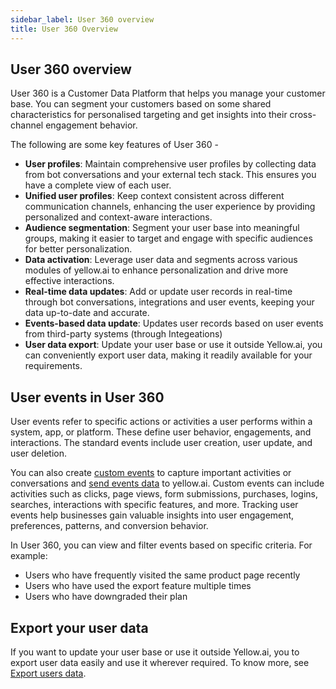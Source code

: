 ```yaml
---
sidebar_label: User 360 overview
title: User 360 Overview
---
```


## User 360 overview

User 360 is a Customer Data Platform that helps you manage your customer base.  You can segment your customers based on some shared characteristics for personalised targeting and get insights into their cross-channel engagement behavior.

The following are some key features of User 360 - 

* **User profiles**: Maintain comprehensive user profiles by collecting data from bot conversations and your external tech stack. This ensures you have a complete view of each user.
* **Unified user profiles**: Keep context consistent across different communication channels, enhancing the user experience by providing personalized and context-aware interactions.
* **Audience segmentation**: Segment your user base into meaningful groups, making it easier to target and engage with specific audiences for better personalization.
* **Data activation**: Leverage user data and segments across various modules of yellow.ai to enhance personalization and drive more effective interactions.
* **Real-time data updates**: Add or update user records in real-time through bot conversations, integrations and user events, keeping your data up-to-date and accurate.
* **Events-based data update**: Updates user records based on user events from third-party systems (through Integeations) 
* **User data export**: Update your user base or use it outside Yellow.ai, you can conveniently export user data, making it readily available for your requirements. 


## User events in User 360

User events refer to specific actions or activities a user performs within a system, app, or platform. These define user behavior, engagements, and interactions. 
The standard events include user creation, user update, and user deletion. 

You can also create [custom events](/docs/platform_concepts/studio/events/event-hub#-8-custom-events) to capture important activities or conversations and [send events data](https://documenter.getpostman.com/view/17583548/UVsEVUsg#00eb59cf-7f00-461e-8d53-94eafb056a9a) to yellow.ai. Custom events can include activities such as clicks, page views, form submissions, purchases, logins, searches, interactions with specific features, and more. Tracking user events help businesses gain valuable insights into user engagement, preferences, patterns, and conversion behavior.


In User 360, you can view and filter events based on specific criteria. For example:
- Users who have frequently visited the same product page recently
- Users who have used the export feature multiple times
- Users who have downgraded their plan


## Export your user data

 If you want to update your user base or use it outside Yellow.ai,  you to export user data easily and use it wherever required. To know more, see [Export users data](/docs/platform_concepts/engagement/cdp/user_data_segments/manage_user_data).



